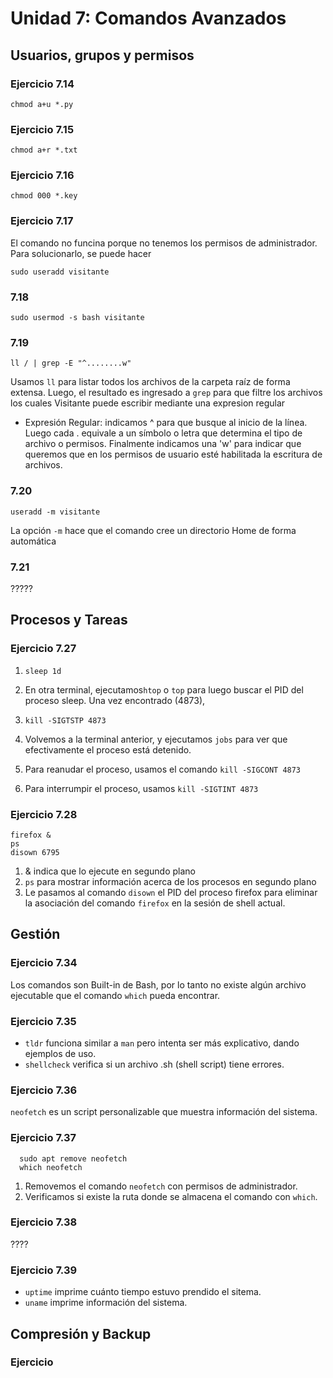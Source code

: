 # Unidad 7: Comandos Avanzados
## Usuarios, grupos y permisos
### Ejercicio 7.14

`chmod a+u *.py`

### Ejercicio 7.15

`chmod a+r *.txt`

### Ejercicio 7.16

`chmod 000 *.key`

### Ejercicio 7.17

El comando no funcina porque no tenemos los permisos de administrador.
Para solucionarlo, se puede hacer

`sudo useradd visitante`

### 7.18

`sudo usermod -s bash visitante`

### 7.19

`ll / | grep -E "^........w"`

Usamos `ll` para listar todos los archivos de la carpeta raíz de forma extensa. Luego, el resultado es ingresado a `grep` para que filtre los archivos los cuales Visitante puede escribir mediante una expresion regular

* Expresión Regular: indicamos ^ para que busque al inicio de la línea. Luego cada . equivale a un símbolo o letra que determina el tipo de archivo o permisos. Finalmente indicamos una 'w' para indicar que queremos que en los permisos de usuario esté habilitada la escritura de archivos. 



### 7.20

`useradd -m visitante`

La opción `-m` hace que el comando cree un directorio Home de forma automática

### 7.21

?????


## Procesos y Tareas

### Ejercicio 7.27

1. `sleep 1d`

2. En otra terminal, ejecutamos`htop` o `top` para luego buscar el PID del proceso sleep. Una vez encontrado (4873),

3. `kill -SIGTSTP 4873`

4. Volvemos a la terminal anterior, y ejecutamos `jobs` para ver que efectivamente el proceso está detenido.

5. Para reanudar el proceso, usamos el comando `kill -SIGCONT 4873`

6. Para interrumpir el proceso, usamos `kill -SIGTINT 4873`

### Ejercicio 7.28

```
firefox &
ps
disown 6795
```

1. & indica que lo ejecute en segundo plano
2. `ps` para mostrar información acerca de los procesos en segundo plano
3. Le pasamos al comando `disown` el PID del proceso firefox para eliminar la asociación del comando `firefox` en la sesión de shell actual.
 

## Gestión

### Ejercicio 7.34

Los comandos son Built-in de Bash, por lo tanto no existe algún archivo ejecutable que el comando `which` pueda encontrar.


### Ejercicio 7.35

* `tldr` funciona similar a `man` pero intenta ser más explicativo, dando ejemplos de uso.
* `shellcheck` verifica si un archivo .sh (shell script) tiene errores.

### Ejercicio 7.36

`neofetch` es un script personalizable que muestra información del sistema.

### Ejercicio 7.37

```
  sudo apt remove neofetch
  which neofetch
```

1. Removemos el comando `neofetch` con permisos de administrador.
2. Verificamos si existe la ruta donde se almacena el comando con `which`.

### Ejercicio 7.38

????


### Ejercicio 7.39

* `uptime` imprime cuánto tiempo estuvo prendido el sitema.
* `uname` imprime información del sistema.

## Compresión y Backup

### Ejercicio 
